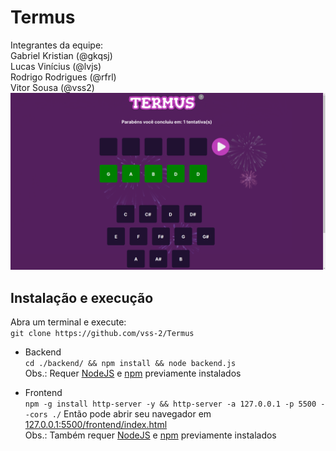 # Termus
Integrantes da equipe:<br>
Gabriel Kristian (@gkqsj)<br>
Lucas Vinícius (@lvjs)<br>
Rodrigo Rodrigues (@rfrl)<br>
Vitor Sousa (@vss2)
![Landing-page do Termus](https://raw.githubusercontent.com/vss-2/Termus/master/Termus.png)

## Instalação e execução
Abra um terminal e execute: <br>
```git clone https://github.com/vss-2/Termus```<br>
* Backend <br>
```cd ./backend/ && npm install && node backend.js```<br>
Obs.: Requer [NodeJS](https://nodejs.org/pt-br/download/) e [npm](https://docs.npmjs.com/cli/v8/configuring-npm/install#using-a-node-version-manager-to-install-node-js-and-npm) previamente instalados

* Frontend <br>
```npm -g install http-server -y && http-server -a 127.0.0.1 -p 5500 --cors ./```
Então pode abrir seu navegador em [127.0.0.1:5500/frontend/index.html](http://127.0.0.1:5500/frontend/index.html) <br>
Obs.: Também requer [NodeJS](https://nodejs.org/pt-br/download/) e [npm](https://docs.npmjs.com/cli/v8/configuring-npm/install#using-a-node-version-manager-to-install-node-js-and-npm) previamente instalados
